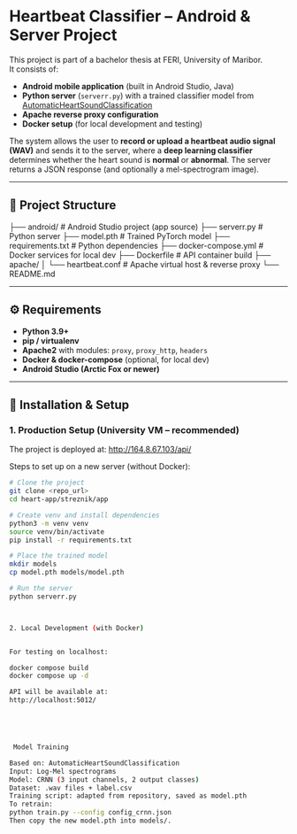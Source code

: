 # Heartbeat Classifier – Android & Server Project

This project is part of a bachelor thesis at FERI, University of Maribor.  
It consists of:
- **Android mobile application** (built in Android Studio, Java)  
- **Python server** (`serverr.py`) with a trained classifier model from [AutomaticHeartSoundClassification](https://github.com/SiyuLou/AutomaticHeartSoundClassification)  
- **Apache reverse proxy configuration**  
- **Docker setup** (for local development and testing)

The system allows the user to **record or upload a heartbeat audio signal (WAV)** and sends it to the server, where a **deep learning classifier** determines whether the heart sound is **normal** or **abnormal**. The server returns a JSON response (and optionally a mel-spectrogram image).

---

## 🔹 Project Structure

├── android/ # Android Studio project (app source)
├── serverr.py # Python  server
├── model.pth # Trained PyTorch model
├── requirements.txt # Python dependencies
├── docker-compose.yml # Docker services for local dev
├── Dockerfile # API container build
├── apache/
│ └── heartbeat.conf # Apache virtual host & reverse proxy
└── README.md


---

## ⚙️ Requirements

- **Python 3.9+**
- **pip / virtualenv**
- **Apache2** with modules: `proxy`, `proxy_http`, `headers`
- **Docker & docker-compose** (optional, for local dev)
- **Android Studio (Arctic Fox or newer)**

---

## 🚀 Installation & Setup

### 1. Production Setup (University VM – recommended)
The project is deployed at:
http://164.8.67.103/api/


Steps to set up on a new server (without Docker):

```bash
# Clone the project
git clone <repo_url>
cd heart-app/streznik/app

# Create venv and install dependencies
python3 -m venv venv
source venv/bin/activate
pip install -r requirements.txt

# Place the trained model
mkdir models
cp model.pth models/model.pth

# Run the server
python serverr.py



2. Local Development (with Docker)


For testing on localhost:

docker compose build
docker compose up -d

API will be available at:
http://localhost:5012/





 Model Training

Based on: AutomaticHeartSoundClassification
Input: Log-Mel spectrograms
Model: CRNN (3 input channels, 2 output classes)
Dataset: .wav files + label.csv
Training script: adapted from repository, saved as model.pth
To retrain:
python train.py --config config_crnn.json
Then copy the new model.pth into models/.


